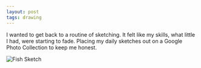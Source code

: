 ```yaml
---
layout: post
tags: drawing
---
```


I wanted to get back to a routine of sketching. It felt like my skills, what little I had, were starting to fade. Placing my daily sketches out on a Google Photo Collection to keep me honest.

![Fish Sketch](https://goo.gl/photos/jsL6VKeMpwkdTEVF7)